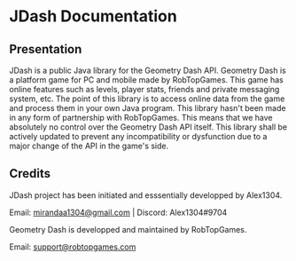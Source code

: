 # JDash Documentation

## Presentation

JDash is a public Java library for the Geometry Dash API. 
Geometry Dash is a platform game for PC and mobile made by RobTopGames.
This game has online features such as levels, player stats, friends and private messaging system, etc.
The point of this library is to access online data from the game and process them in your own Java program.
This library hasn't been made in any form of partnership with RobTopGames. This means that we have absolutely
no control over the Geometry Dash API itself. This library shall be actively updated to prevent any incompatibility
or dysfunction due to a major change of the API in the game's side.

## Credits

JDash project has been initiated and esssentially developped by Alex1304.

Email: mirandaa1304@gmail.com | Discord: Alex1304#9704

Geometry Dash is developped and maintained by RobTopGames.

Email: support@robtopgames.com